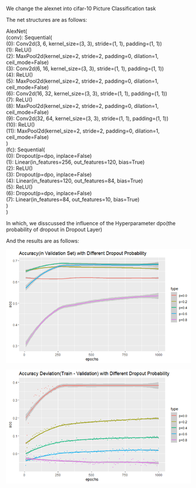 We change the alexnet into cifar-10 Picture Classification task  

The net structures are as follows:  

AlexNet(  
  (conv): Sequential(  
    (0): Conv2d(3, 6, kernel_size=(3, 3), stride=(1, 1), padding=(1, 1))  
    (1): ReLU()  
    (2): MaxPool2d(kernel_size=2, stride=2, padding=0, dilation=1, ceil_mode=False)  
    (3): Conv2d(6, 16, kernel_size=(3, 3), stride=(1, 1), padding=(1, 1))  
    (4): ReLU()  
    (5): MaxPool2d(kernel_size=2, stride=2, padding=0, dilation=1, ceil_mode=False)  
    (6): Conv2d(16, 32, kernel_size=(3, 3), stride=(1, 1), padding=(1, 1))  
    (7): ReLU()  
    (8): MaxPool2d(kernel_size=2, stride=2, padding=0, dilation=1, ceil_mode=False)  
    (9): Conv2d(32, 64, kernel_size=(3, 3), stride=(1, 1), padding=(1, 1))  
    (10): ReLU()  
    (11): MaxPool2d(kernel_size=2, stride=2, padding=0, dilation=1, ceil_mode=False)  
  )  
  (fc): Sequential(  
    (0): Dropout(p=dpo, inplace=False)  
    (1): Linear(in_features=256, out_features=120, bias=True)  
    (2): ReLU()  
    (3): Dropout(p=dpo, inplace=False)  
    (4): Linear(in_features=120, out_features=84, bias=True)  
    (5): ReLU()  
    (6): Dropout(p=dpo, inplace=False)  
    (7): Linear(in_features=84, out_features=10, bias=True)  
  )  
)  
  
In which, we disscussed the influence of the Hyperparameter dpo(the probability of dropout in Dropout Layer)  

And the results are as follows:  

![image](Accuracy%20with%20Different%20Dropout%20Probability(in%20Validation%20Set).png)  

![image](Accuracy%20Deviation(Train%20-%20Validation)%20with%20Different%20Dropout%20Probability.png)  
